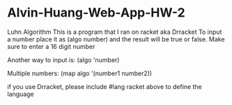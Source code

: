 # Alvin-Huang-Web-App-HW-2
Luhn Algorithm
This is a program that I ran on racket aka Drracket
To input a number place it as (algo number) and the result will be true or false.
Make sure to enter a 16 digit number

Another way to input is:
(algo 'number)

Multiple numbers:
(map algo '(number1 number2))

if you use Drracket, please include 
#lang racket
above to define the language
